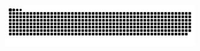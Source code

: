 <!--START_SECTION:waka-->

<!--END_SECTION:waka-->
![github contribution grid snake animation](https://raw.githubusercontent.com/Kkkkkk58/Kkkkkk58/output/github-contribution-grid-snake.svg)
